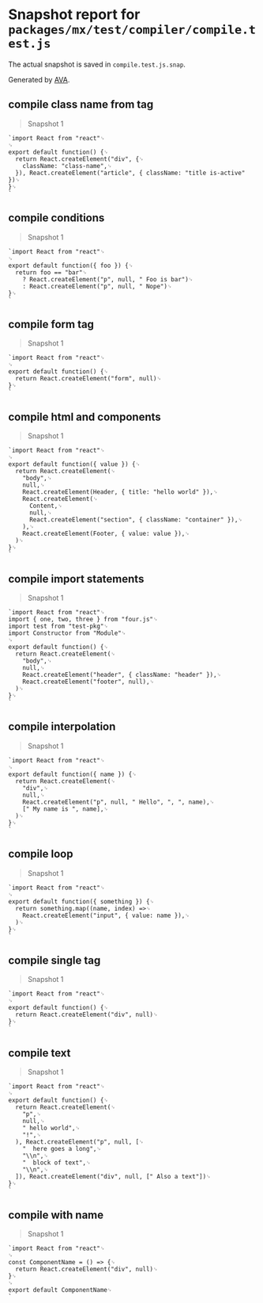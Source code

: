 # Snapshot report for `packages/mx/test/compiler/compile.test.js`

The actual snapshot is saved in `compile.test.js.snap`.

Generated by [AVA](https://ava.li).

## compile class name from tag

> Snapshot 1

    `import React from "react"␊
    ␊
    export default function() {␊
      return React.createElement("div", {␊
        className: "class-name",␊
      }), React.createElement("article", { className: "title is-active" })␊
    }␊
    `

## compile conditions

> Snapshot 1

    `import React from "react"␊
    ␊
    export default function({ foo }) {␊
      return foo == "bar"␊
        ? React.createElement("p", null, " Foo is bar")␊
        : React.createElement("p", null, " Nope")␊
    }␊
    `

## compile form tag

> Snapshot 1

    `import React from "react"␊
    ␊
    export default function() {␊
      return React.createElement("form", null)␊
    }␊
    `

## compile html and components

> Snapshot 1

    `import React from "react"␊
    ␊
    export default function({ value }) {␊
      return React.createElement(␊
        "body",␊
        null,␊
        React.createElement(Header, { title: "hello world" }),␊
        React.createElement(␊
          Content,␊
          null,␊
          React.createElement("section", { className: "container" }),␊
        ),␊
        React.createElement(Footer, { value: value }),␊
      )␊
    }␊
    `

## compile import statements

> Snapshot 1

    `import React from "react"␊
    import { one, two, three } from "four.js"␊
    import test from "test-pkg"␊
    import Constructor from "Module"␊
    ␊
    export default function() {␊
      return React.createElement(␊
        "body",␊
        null,␊
        React.createElement("header", { className: "header" }),␊
        React.createElement("footer", null),␊
      )␊
    }␊
    `

## compile interpolation

> Snapshot 1

    `import React from "react"␊
    ␊
    export default function({ name }) {␊
      return React.createElement(␊
        "div",␊
        null,␊
        React.createElement("p", null, " Hello", ", ", name),␊
        [" My name is ", name],␊
      )␊
    }␊
    `

## compile loop

> Snapshot 1

    `import React from "react"␊
    ␊
    export default function({ something }) {␊
      return something.map((name, index) =>␊
        React.createElement("input", { value: name }),␊
      )␊
    }␊
    `

## compile single tag

> Snapshot 1

    `import React from "react"␊
    ␊
    export default function() {␊
      return React.createElement("div", null)␊
    }␊
    `

## compile text

> Snapshot 1

    `import React from "react"␊
    ␊
    export default function() {␊
      return React.createElement(␊
        "p",␊
        null,␊
        " hello world",␊
        "!",␊
      ), React.createElement("p", null, [␊
        "  here goes a long",␊
        "\\n",␊
        "  block of text",␊
        "\\n",␊
      ]), React.createElement("div", null, [" Also a text"])␊
    }␊
    `

## compile with name

> Snapshot 1

    `import React from "react"␊
    ␊
    const ComponentName = () => {␊
      return React.createElement("div", null)␊
    }␊
    ␊
    export default ComponentName␊
    `
